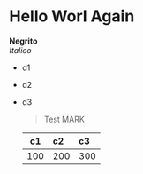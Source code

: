 # Hello Worl Again
**Negrito** </br>
*Italico*  </br>
* d1 
* d2
* d3 </br>
  > Test MARK </br>
  
  | c1 | c2 | c3 |
  |-----|:-----|:-----|
  | 100 | 200 | 300 |

  


